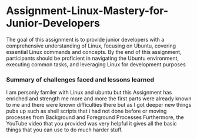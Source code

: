 # Assignment-Linux-Mastery-for-Junior-Developers
The goal of this assignment is to provide junior developers with a comprehensive understanding of Linux, focusing on Ubuntu, covering essential Linux commands and concepts. By the end of this assignment, participants should be proficient in navigating the Ubuntu environment, executing common tasks, and leveraging Linux for development purposes

### Summary of challenges faced and lessons learned
I am personly familer with Linux and ubuntu but this Assignment has enriched and strength me more and more
the first parts were already known to me and there were known difficulties there 
but as I got deeper new things pubs up such as shell scripts that i had not done before or moving processes from Background and Foreground Processes
Furthermore, the YouTube video that you provided was very helpful it gives all the basic things that you can use to do much harder stuff.